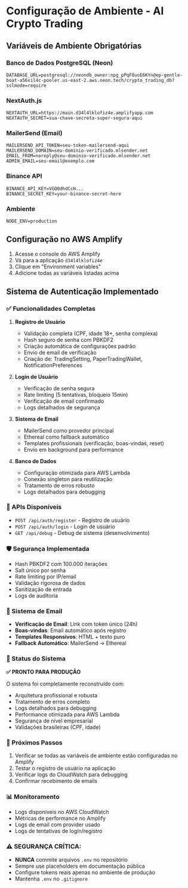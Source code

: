 # Configuração de Ambiente - AI Crypto Trading

## Variáveis de Ambiente Obrigatórias

### Banco de Dados PostgreSQL (Neon)
```
DATABASE_URL=postgresql://neondb_owner:npg_pPqF8uoE6KYn@ep-gentle-boat-a56xil4c-pooler.us-east-2.aws.neon.tech/crypto_trading_db?sslmode=require
```

### NextAuth.js
```
NEXTAUTH_URL=https://main.d34l4lklofiz4e.amplifyapp.com
NEXTAUTH_SECRET=sua-chave-secreta-super-segura-aqui
```

### MailerSend (Email)
```
MAILERSEND_API_TOKEN=seu-token-mailersend-aqui
MAILERSEND_DOMAIN=seu-dominio-verificado.mlsender.net
EMAIL_FROM=noreply@seu-dominio-verificado.mlsender.net
ADMIN_EMAIL=seu-email@exemplo.com
```

### Binance API
```
BINANCE_API_KEY=VGQ0dhdCcH...
BINANCE_SECRET_KEY=your-binance-secret-here
```

### Ambiente
```
NODE_ENV=production
```

## Configuração no AWS Amplify

1. Acesse o console do AWS Amplify
2. Vá para a aplicação `d34l4lklofiz4e`
3. Clique em "Environment variables"
4. Adicione todas as variáveis listadas acima

## Sistema de Autenticação Implementado

### ✅ Funcionalidades Completas

1. **Registro de Usuário**
   - Validação completa (CPF, idade 18+, senha complexa)
   - Hash seguro de senha com PBKDF2
   - Criação automática de configurações padrão
   - Envio de email de verificação
   - Criação de: TradingSetting, PaperTradingWallet, NotificationPreferences

2. **Login de Usuário**
   - Verificação de senha segura
   - Rate limiting (5 tentativas, bloqueio 15min)
   - Verificação de email confirmado
   - Logs detalhados de segurança

3. **Sistema de Email**
   - MailerSend como provedor principal
   - Ethereal como fallback automático
   - Templates profissionais (verificação, boas-vindas, reset)
   - Envio em background para performance

4. **Banco de Dados**
   - Configuração otimizada para AWS Lambda
   - Conexão singleton para reutilização
   - Tratamento de erros robusto
   - Logs detalhados para debugging

### 🔧 APIs Disponíveis

- `POST /api/auth/register` - Registro de usuário
- `POST /api/auth/login` - Login de usuário
- `GET /api/debug` - Debug de sistema (desenvolvimento)

### 🛡️ Segurança Implementada

- Hash PBKDF2 com 100.000 iterações
- Salt único por senha
- Rate limiting por IP/email
- Validação rigorosa de dados
- Sanitização de entrada
- Logs de auditoria

### 📧 Sistema de Email

- **Verificação de Email**: Link com token único (24h)
- **Boas-vindas**: Email automático após registro
- **Templates Responsivos**: HTML + texto puro
- **Fallback Automático**: MailerSend → Ethereal

### 🎯 Status do Sistema

**✅ PRONTO PARA PRODUÇÃO**

O sistema foi completamente reconstruído com:
- Arquitetura profissional e robusta
- Tratamento de erros completo
- Logs detalhados para debugging
- Performance otimizada para AWS Lambda
- Segurança de nível empresarial
- Validações brasileiras (CPF, idade)

### 🚀 Próximos Passos

1. Verificar se todas as variáveis de ambiente estão configuradas no Amplify
2. Testar o registro de usuário na aplicação
3. Verificar logs do CloudWatch para debugging
4. Confirmar recebimento de emails

### 📊 Monitoramento

- Logs disponíveis no AWS CloudWatch
- Métricas de performance no Amplify
- Logs de email com provider usado
- Logs de tentativas de login/registro 

### ⚠️ **SEGURANÇA CRÍTICA:**
- **NUNCA** commite arquivos `.env` no repositório
- Sempre use placeholders em documentação pública
- Configure tokens reais apenas no ambiente de produção
- Mantenha `.env` no `.gitignore` 
